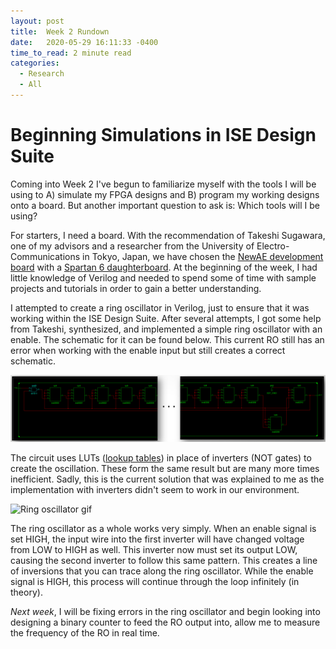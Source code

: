 ```yaml
---
layout: post
title:  Week 2 Rundown
date:   2020-05-29 16:11:33 -0400
time_to_read: 2 minute read
categories:
  - Research
  - All
---
```

# Beginning Simulations in ISE Design Suite

Coming into Week 2 I've begun to familiarize myself with the tools I will be using to A) simulate my FPGA designs and B) program my working designs onto a board. But another important question to ask is: Which tools will I be using?

For starters, I need a board. With the recommendation of Takeshi Sugawara, one of my advisors and a researcher from the University of Electro-Communications in Tokyo, Japan, we have chosen the [NewAE development board][newae-page] with a [Spartan 6 daughterboard][daughterboard]. At the beginning of the week, I had little knowledge of Verilog and needed to spend some of time with sample projects and tutorials in order to gain a better understanding.  

I attempted to create a ring oscillator in Verilog, just to ensure that it was working within the ISE Design Suite. After several attempts, I got some help from Takeshi, synthesized, and implemented a simple ring oscillator with an enable. The schematic for it can be found below. This current RO still has an error when working with the enable input but still creates a correct schematic.  

![Full current ring oscillator schematic](/images/week_2/ro_schem_total.PNG)

The circuit uses LUTs ([lookup tables][lut]) in place of inverters (NOT gates) to create the oscillation. These form the same result but are many more times inefficient. Sadly, this is the current solution that was explained to me as the implementation with inverters didn't seem to work in our environment.  

![Ring oscillator gif](https://hackaday.com/wp-content/uploads/2017/08/ring-ossilator.gif?w=800)

The ring oscillator as a whole works very simply. When an enable signal is set HIGH, the input wire into the first inverter will have changed voltage from LOW to HIGH as well. This inverter now must set its output LOW, causing the second inverter to follow this same pattern. This creates a line of inversions that you can trace along the ring oscillator. While the enable signal is HIGH, this process will continue through the loop infinitely (in theory).

*Next week*, I will be fixing errors in the ring oscillator and begin looking into designing a binary counter to feed the RO output into, allow me to measure the frequency of the RO in real time.

[newae-page]: https://www.mouser.com/ProductDetail/NewAE/NAE-SCAPACK-L1?qs=sGAEpiMZZMuqBwn8WqcFUj2aNd7i9W7uZbKrGjJNkSQnPW4MEhpA9w==
[daughterboard]: https://www.mouser.com/ProductDetail/NewAE/NAE-CW308T-S6LX9?qs=sGAEpiMZZMuqBwn8WqcFUj2aNd7i9W7uhzkZ6R9AanlniY7mO9Kdtw==
[lut]: https://en.wikipedia.org/wiki/Lookup_table
